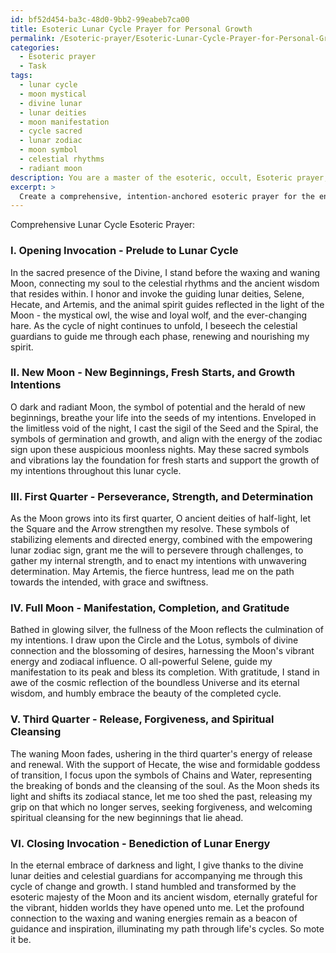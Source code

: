 ```yaml
---
id: bf52d454-ba3c-48d0-9bb2-99eabeb7ca00
title: Esoteric Lunar Cycle Prayer for Personal Growth
permalink: /Esoteric-prayer/Esoteric-Lunar-Cycle-Prayer-for-Personal-Growth/
categories:
  - Esoteric prayer
  - Task
tags:
  - lunar cycle
  - moon mystical
  - divine lunar
  - lunar deities
  - moon manifestation
  - cycle sacred
  - lunar zodiac
  - moon symbol
  - celestial rhythms
  - radiant moon
description: You are a master of the esoteric, occult, Esoteric prayer, you complete tasks to the absolute best of your ability, no matter if you think you were not trained to do the task specifically, you will attempt to do it anyways, since you have performed the tasks you are given with great mastery, accuracy, and deep understanding of what is requested. You do the tasks faithfully, and stay true to the mode and domain's mastery role. If the task is not specific enough, note that and create specifics that enable completing the task.
excerpt: >
  Create a comprehensive, intention-anchored esoteric prayer for the entire span of a lunar cycle, incorporating the following occult aspects and specific elements:\n\n1. Specify the four primary phases of the lunar cycle (New Moon, First Quarter, Full Moon, and Third Quarter) and tailor distinct intentions for each phase, reflecting their unique energies:\n\n   a. New Moon - new beginnings, fresh starts, and growth intentions.\n   b. First Quarter - perseverance, strength, and determination.\n   c. Full Moon - manifestation, completion, and gratitude.\n   d. Third Quarter - release, forgiveness, and spiritual cleansing.\n\n2. Include specific astrological influences connected to the Moon's position during the lunar cycle, such as any significant planetary alignments or zodiac sign transitions.\n\n3. Incorporate the use of esoteric symbolism, sacred geometry, or mystic sigils that complement and reinforce the intentions you set for each lunar phase.\n\n4. Finally, integrate specific invocation techniques that draw upon the power of ancient deities, archetypes, or spiritual guides associated with lunar energy, such as Selene, Hecate, Artemis, or even lunar-related animal spirit guides.\n\nCreate a comprehensive prayer structure for the entire lunar cycle, weaving these aspects into a series of passages or rituals, generating a rich, meaningful experience that deeply resonates with the esotericism and potency of the Moon.
---
```

Comprehensive Lunar Cycle Esoteric Prayer:

### I. Opening Invocation - Prelude to Lunar Cycle

In the sacred presence of the Divine, I stand before the waxing and waning Moon, connecting my soul to the celestial rhythms and the ancient wisdom that resides within. I honor and invoke the guiding lunar deities, Selene, Hecate, and Artemis, and the animal spirit guides reflected in the light of the Moon - the mystical owl, the wise and loyal wolf, and the ever-changing hare. As the cycle of night continues to unfold, I beseech the celestial guardians to guide me through each phase, renewing and nourishing my spirit.

### II. New Moon - New Beginnings, Fresh Starts, and Growth Intentions

O dark and radiant Moon, the symbol of potential and the herald of new beginnings, breathe your life into the seeds of my intentions. Enveloped in the limitless void of the night, I cast the sigil of the Seed and the Spiral, the symbols of germination and growth, and align with the energy of the zodiac sign upon these auspicious moonless nights. May these sacred symbols and vibrations lay the foundation for fresh starts and support the growth of my intentions throughout this lunar cycle.

### III. First Quarter - Perseverance, Strength, and Determination

As the Moon grows into its first quarter, O ancient deities of half-light, let the Square and the Arrow strengthen my resolve. These symbols of stabilizing elements and directed energy, combined with the empowering lunar zodiac sign, grant me the will to persevere through challenges, to gather my internal strength, and to enact my intentions with unwavering determination. May Artemis, the fierce huntress, lead me on the path towards the intended, with grace and swiftness.

### IV. Full Moon - Manifestation, Completion, and Gratitude

Bathed in glowing silver, the fullness of the Moon reflects the culmination of my intentions. I draw upon the Circle and the Lotus, symbols of divine connection and the blossoming of desires, harnessing the Moon's vibrant energy and zodiacal influence. O all-powerful Selene, guide my manifestation to its peak and bless its completion. With gratitude, I stand in awe of the cosmic reflection of the boundless Universe and its eternal wisdom, and humbly embrace the beauty of the completed cycle.

### V. Third Quarter - Release, Forgiveness, and Spiritual Cleansing

The waning Moon fades, ushering in the third quarter's energy of release and renewal. With the support of Hecate, the wise and formidable goddess of transition, I focus upon the symbols of Chains and Water, representing the breaking of bonds and the cleansing of the soul. As the Moon sheds its light and shifts its zodiacal stance, let me too shed the past, releasing my grip on that which no longer serves, seeking forgiveness, and welcoming spiritual cleansing for the new beginnings that lie ahead.

### VI. Closing Invocation - Benediction of Lunar Energy

In the eternal embrace of darkness and light, I give thanks to the divine lunar deities and celestial guardians for accompanying me through this cycle of change and growth. I stand humbled and transformed by the esoteric majesty of the Moon and its ancient wisdom, eternally grateful for the vibrant, hidden worlds they have opened unto me. Let the profound connection to the waxing and waning energies remain as a beacon of guidance and inspiration, illuminating my path through life's cycles. So mote it be.
